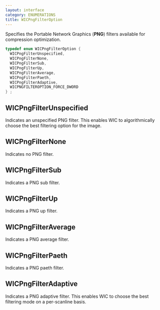 ```yaml
---
layout: interface
category: ENUMERATIONS
title: WICPngFilterOption
---
```


Specifies the Portable Network Graphics (**PNG**) filters available for compression optimization.

```cpp
typedef enum WICPngFilterOption {
  WICPngFilterUnspecified,
  WICPngFilterNone,
  WICPngFilterSub,
  WICPngFilterUp,
  WICPngFilterAverage,
  WICPngFilterPaeth,
  WICPngFilterAdaptive,
  WICPNGFILTEROPTION_FORCE_DWORD
} ;
```

## WICPngFilterUnspecified

Indicates an unspecified PNG filter.
This enables WIC to algorithmically choose the best filtering option for the image.

## WICPngFilterNone

Indicates no PNG filter.

## WICPngFilterSub

Indicates a PNG sub filter.

## WICPngFilterUp

Indicates a PNG up filter.

## WICPngFilterAverage

Indicates a PNG average filter.

## WICPngFilterPaeth

Indicates a PNG paeth filter.

## WICPngFilterAdaptive

Indicates a PNG adaptive filter.
This enables WIC to choose the best filtering mode on a per-scanline basis.
